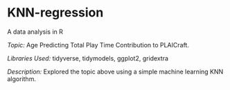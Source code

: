# KNN-regression
A data analysis in R

*Topic:*
 Age Predicting Total Play Time Contribution to PLAICraft.

*Libraries Used:*
tidyverse, tidymodels, ggplot2, gridextra

*Description:*
Explored the topic above using a simple machine learning KNN algorithm. 
